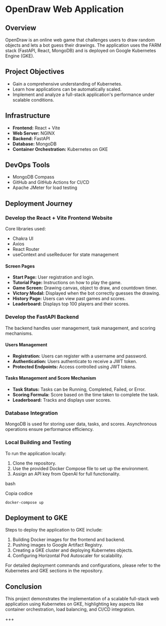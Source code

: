 
OpenDraw Web Application
========================

Overview
--------

OpenDraw is an online web game that challenges users to draw random objects and lets a bot guess their drawings. The application uses the FARM stack (FastAPI, React, MongoDB) and is deployed on Google Kubernetes Engine (GKE).

Project Objectives
------------------

-   Gain a comprehensive understanding of Kubernetes.
-   Learn how applications can be automatically scaled.
-   Implement and analyze a full-stack application's performance under scalable conditions.

Infrastructure
--------------

-   **Frontend:** React + Vite
-   **Web Server:** NGINX
-   **Backend:** FastAPI
-   **Database:** MongoDB
-   **Container Orchestration:** Kubernetes on GKE

DevOps Tools
------------

-   MongoDB Compass
-   GitHub and GitHub Actions for CI/CD
-   Apache JMeter for load testing

Deployment Journey
------------------

### Develop the React + Vite Frontend Website

Core libraries used:

-   Chakra UI
-   Axios
-   React Router
-   useContext and useReducer for state management

#### Screen Pages

-   **Start Page:** User registration and login.
-   **Tutorial Page:** Instructions on how to play the game.
-   **Game Screen:** Drawing canvas, object to draw, and countdown timer.
-   **Victory Modal:** Displayed when the bot correctly guesses the drawing.
-   **History Page:** Users can view past games and scores.
-   **Leaderboard:** Displays top 100 players and their scores.

### Develop the FastAPI Backend

The backend handles user management, task management, and scoring mechanisms.

#### Users Management

-   **Registration:** Users can register with a username and password.
-   **Authentication:** Users authenticate to receive a JWT token.
-   **Protected Endpoints:** Access controlled using JWT tokens.

#### Tasks Management and Score Mechanism

-   **Task Status:** Tasks can be Running, Completed, Failed, or Error.
-   **Scoring Formula:** Score based on the time taken to complete the task.
-   **Leaderboard:** Tracks and displays user scores.

### Database Integration

MongoDB is used for storing user data, tasks, and scores. Asynchronous operations ensure performance efficiency.

### Local Building and Testing

To run the application locally:

1.  Clone the repository.
2.  Use the provided Docker Compose file to set up the environment.
3.  Assign an API key from OpenAI for full functionality.

bash

Copia codice

`docker-compose up`

Deployment to GKE
-----------------

Steps to deploy the application to GKE include:

1.  Building Docker images for the frontend and backend.
2.  Pushing images to Google Artifact Registry.
3.  Creating a GKE cluster and deploying Kubernetes objects.
4.  Configuring Horizontal Pod Autoscaler for scalability.

For detailed deployment commands and configurations, please refer to the Kubernetes and GKE sections in the repository.

Conclusion
----------

This project demonstrates the implementation of a scalable full-stack web application using Kubernetes on GKE, highlighting key aspects like container orchestration, load balancing, and CI/CD integration.

 +++